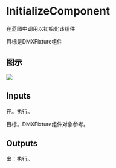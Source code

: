 # InitializeComponent

在蓝图中调用以初始化该组件

目标是DMXFixture组件

## 图示

![]($-20221218-18443014.png)

## Inputs

在。执行。

目标。DMXFixture组件对象参考。  

## Outputs

出：执行。
